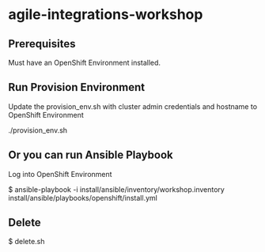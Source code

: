 # agile-integrations-workshop

## Prerequisites
Must have an OpenShift Environment installed.

## Run Provision Environment

Update the provision_env.sh with cluster admin credentials and hostname to OpenShift Environment

./provision_env.sh

## Or you can run Ansible Playbook

Log into OpenShift Environment

$ ansible-playbook -i install/ansible/inventory/workshop.inventory install/ansible/playbooks/openshift/install.yml

## Delete

$ delete.sh
